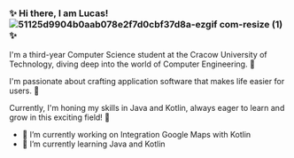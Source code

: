 ### ✨ Hi there, I am Lucas!  ![51125d9904b0aab078e2f7d0cbf37d8a-ezgif com-resize (1)](https://github.com/LukaszKrolicki/LukaszKrolicki/assets/54467678/9f469b11-830d-46d8-aa05-6ba2f141c783) ✨
I'm a third-year Computer Science student at the Cracow University of Technology, diving deep into the world of Computer Engineering.  :european_post_office:


I'm passionate about crafting application software that makes life easier for users. :iphone:


Currently, I'm honing my skills in Java and Kotlin, always eager to learn and grow in this exciting field! 🚀


- 🔭 I’m currently working on Integration Google Maps with Kotlin
- 🌱 I’m currently learning Java and Kotlin
<!--
**LukaszKrolicki/LukaszKrolicki** is a ✨ _special_ ✨ repository because its `README.md`![Uploading 51125d9904b0aab078e2f7d0cbf37d8a.gif…]()
 (this file) appears on your GitHub profile.

Here are some ideas to get you started:

- 🔭 I’m currently working on ...
- 🌱 I’m currently learning ...
- 👯 I’m looking to collaborate on ...
- 🤔 I’m looking for help with ...
- 💬 Ask me about ...
- 📫 How to reach me: ...
- 😄 Pronouns: ...
- ⚡ Fun fact: ...
-->
